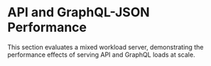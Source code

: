 # API and GraphQL-JSON Performance

This section evaluates a mixed workload server, demonstrating the performance effects of serving API and GraphQL loads at scale.